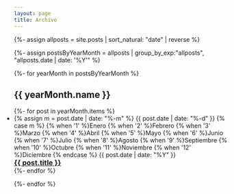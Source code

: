 ```yaml
---
layout: page
title: Archivo
---
```


{%- assign allposts = site.posts | sort_natural: "date" | reverse %}

{%- assign postsByYearMonth = allposts | group_by_exp:"allposts", "allposts.date | date: '%Y'"  %}

{%- for yearMonth in postsByYearMonth %}
<h2>{{ yearMonth.name }}</h2>
<ul class="post-list" style="padding:0;">
  {%- for post in yearMonth.items %}
  <li>
	  <span class="post-meta">
      {% assign m = post.date | date: "%-m" %}
      {{ post.date | date: "%-d" }}
      {% case m %}
        {% when '1' %}Enero
        {% when '2' %}Febrero
        {% when '3' %}Marzo
        {% when '4' %}Abril
        {% when '5' %}Mayo
        {% when '6' %}Junio
        {% when '7' %}Julio
        {% when '8' %}Agosto
        {% when '9' %}Septiembre
        {% when '10' %}Octubre
        {% when '11' %}Noviembre
        {% when '12' %}Diciembre
      {% endcase %}
      {{ post.date | date: "%Y" }}
	  </span>
	  <h3 style="margin:0;">
	   <a href="{{ post.url }}" class="post-link">{{ post.title }}</a>
	  </h3>
  </li>
  {%- endfor %}
</ul>
{%- endfor %}